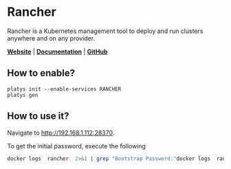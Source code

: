 # Rancher

Rancher is a Kubernetes management tool to deploy and run clusters anywhere and on any provider.

**[Website](https://www.rancher.com/)** | **[Documentation](https://ranchermanager.docs.rancher.com)** | **[GitHub](https://github.com/rancher/rancher)**

## How to enable?

```
platys init --enable-services RANCHER
platys gen
```

## How to use it?

Navigate to <http://192.168.1.112:28370>.

To get the initial password, execute the following

```bash
docker logs  rancher  2>&1 | grep "Bootstrap Password:"docker logs  rancher  2>&1 | grep "Bootstrap Password:"
```
